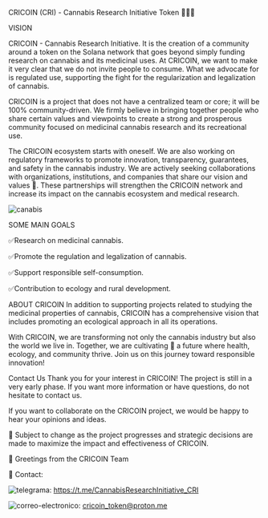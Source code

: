 CRICOIN (CRI) - Cannabis Research Initiative Token 👋👋👋

VISION

CRICOIN - Cannabis Research Initiative.
It is the creation of a community around a token on the Solana network that goes beyond simply funding research on cannabis and its medicinal uses. 
At CRICOIN, we want to make it very clear that we do not invite people to consume. What we advocate for is regulated use, supporting the fight for the regularization and legalization of cannabis.

CRICOIN is a project that does not have a centralized team or core; it will be 100% community-driven. 
We firmly believe in bringing together people who share certain values and viewpoints to create a strong and prosperous community focused on medicinal cannabis research and its recreational use.

The CRICOIN ecosystem starts with oneself. We are also working on regulatory frameworks to promote innovation, transparency, guarantees, and safety in the cannabis industry. 
We are actively seeking collaborations with organizations, institutions, and companies that share our vision and values 💞️. 
These partnerships will strengthen the CRICOIN network and increase its impact on the cannabis ecosystem and medical research.

![canabis](https://github.com/CRICOIN-CRI/CRICOIN-CRI/assets/169584678/64ab4707-a3a8-4441-a37c-c02906180fab)

SOME MAIN GOALS

✅Research on medicinal cannabis.

✅Promote the regulation and legalization of cannabis.

✅Support responsible self-consumption.

✅Contribution to ecology and rural development.

ABOUT CRICOIN
In addition to supporting projects related to studying the medicinal properties of cannabis, CRICOIN has a comprehensive vision that includes promoting an ecological approach in all its operations.

With CRICOIN, we are transforming not only the cannabis industry but also the world we live in. Together, we are cultivating 🌱 a future where health, ecology, and community thrive. Join us on this journey toward responsible innovation!

Contact Us
Thank you for your interest in CRICOIN! The project is still in a very early phase. If you want more information or have questions, do not hesitate to contact us.

If you want to collaborate on the CRICOIN project, we would be happy to hear your opinions and ideas.

📌 Subject to change as the project progresses and strategic decisions are made to maximize the impact and effectiveness of CRICOIN.

👋 Greetings from the CRICOIN Team

📢 Contact:

![telegrama](https://github.com/CRICOIN-CRI/CRICOIN-CRI/assets/169584678/3b1c8f2f-f889-44a5-b8d4-8ecbc6daa777): https://t.me/CannabisResearchInitiative_CRI

![correo-electronico](https://github.com/CRICOIN-CRI/CRICOIN-CRI/assets/169584678/430fbbc3-771a-4a29-aa30-360766fe8a09): cricoin_token@proton.me
 

 
